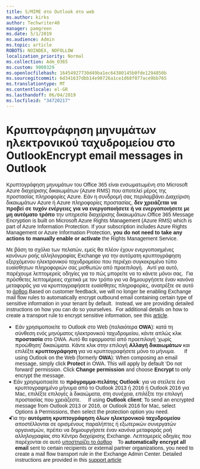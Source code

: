 ```yaml
---
title: S/MIME στο Outlook στο web
ms.author: kirks
author: Techwriter40
manager: pamgreen
ms.date: 5/1/2019
ms.audience: Admin
ms.topic: article
ROBOTS: NOINDEX, NOFOLLOW
localization_priority: Normal
ms.collection: Adm_O365
ms.custom: 9000329
ms.openlocfilehash: 16454927730d49ba1ec64380145b0fde1294850b
ms.sourcegitcommit: 6d341637dbb14e90726a1ce1d68f077ace9bb765
ms.translationtype: MT
ms.contentlocale: el-GR
ms.lasthandoff: 06/04/2019
ms.locfileid: "34720217"
---
```

# <a name="encrypt-email-messages-in-outlook"></a><span data-ttu-id="35d46-102">Κρυπτογράφηση μηνυμάτων ηλεκτρονικού ταχυδρομείου στο Outlook</span><span class="sxs-lookup"><span data-stu-id="35d46-102">Encrypt email messages in Outlook</span></span>

<p><span data-ttu-id="35d46-103"><span style="font-size: 10.5pt; font-family: 'Verdana',sans-serif;">Κρυπτογράφηση μηνυμάτων του Office 365 είναι ενσωματωμένη στο Microsoft Azure διαχείρισης δικαιωμάτων (Azure RMS) που αποτελεί μέρος της προστασίας πληροφορίες Azure. Εάν η συνδρομή σας περιλαμβάνει Διαχείριση δικαιωμάτων Azure ή Azure πληροφορίες προστασίας, <strong style="mso-bidi-font-weight: normal;">δεν χρειάζεται να προβεί σε τυχόν ενέργειες για να ενεργοποιήσετε ή να ενεργοποιήσετε με μη αυτόματο τρόπο</strong> την υπηρεσία διαχείρισης δικαιωμάτων.</span></span><span class="sxs-lookup"><span data-stu-id="35d46-103"><span style="font-size: 10.5pt; font-family: 'Verdana',sans-serif;">Office 365 Message Encryption is built on Microsoft Azure Rights Management (Azure RMS) which is part of Azure Information Protection. If your subscription includes Azure Rights Management or Azure Information Protection, <strong style="mso-bidi-font-weight: normal;">you do not need to take any actions to manually enable or activate</strong> the Rights Management Service.</span></span></span></p> <p><span data-ttu-id="35d46-104"><span style="font-size: 10.5pt; font-family: 'Verdana',sans-serif;">Με βάση τα σχόλια των πελατών, εμείς θα πλέον έχουν ενεργοποιημένες κανόνων ροής αλληλογραφίας Exchange για την αυτόματη κρυπτογράφηση εξερχόμενου ηλεκτρονικού ταχυδρομείου που περιέχει συγκεκριμένο τύπο ευαίσθητων πληροφοριών σας μισθωτών από προεπιλογή. &nbsp; Αντί για αυτό, παρέχουμε λεπτομερείς οδηγίες για το πώς μπορείτε να το κάνετε μόνοι σας. &nbsp;Για πρόσθετες λεπτομέρειες σχετικά με τον τρόπο για να δημιουργήσετε έναν κανόνα μεταφοράς για να κρυπτογραφήσετε ευαίσθητες πληροφορίες, ανατρέξτε σε αυτό το <a href="https://aka.ms/OmeEtr">άρθρο</a>.</span><u></u><span style="text-decoration: line-through;"></span></span><span class="sxs-lookup"><span data-stu-id="35d46-104"><span style="font-size: 10.5pt; font-family: 'Verdana',sans-serif;">Based on customer feedback, we will no longer be enabling Exchange mail flow rules to automatically encrypt outbound email containing certain type of sensitive information in your tenant by default.&nbsp; Instead, we are providing detailed instructions on how you can do so yourselves. &nbsp;For additional details on how to create a transport rule to encrypt sensitive information, see this <a href="https://aka.ms/OmeEtr">article</a>.</span><u></u><span style="text-decoration: line-through;"></span></span></span></p> <ul> <li style="text-indent: -.25in; mso-list: l0 level1 lfo1;"><span data-ttu-id="35d46-105"><span style="font-size: 10.5pt; font-family: Symbol; mso-fareast-font-family: Symbol; mso-bidi-font-family: Symbol;"><span style="mso-list: Ignore;">&nbsp;&nbsp; &nbsp; &nbsp; </span> </span> <span style="font-size: 10.5pt; font-family: 'Verdana',sans-serif;">Εάν χρησιμοποιείτε το Outlook στο Web (παλαιότερα <strong style="mso-bidi-font-weight: normal;">OWA</strong>): κατά τη σύνθεση ενός μηνύματος ηλεκτρονικού ταχυδρομείου, κάντε απλώς κλικ <strong>προστασία</strong> στο OWA. Αυτό θα εφαρμοστεί από προεπιλογή &lsquo;χωρίς προώθηση&rsquo; δικαιώματα. Κάντε κλικ στην επιλογή <strong>Αλλαγή δικαιωμάτων</strong> και επιλέξτε <strong>κρυπτογράφηση</strong> για να κρυπτογραφήσετε μόνο το μήνυμα.</span></span><span class="sxs-lookup"><span data-stu-id="35d46-105"><span style="font-size: 10.5pt; font-family: Symbol; mso-fareast-font-family: Symbol; mso-bidi-font-family: Symbol;"><span style="mso-list: Ignore;">&nbsp; &nbsp; &nbsp;&nbsp; </span></span><span style="font-size: 10.5pt; font-family: 'Verdana',sans-serif;">If using Outlook on the Web (formerly <strong style="mso-bidi-font-weight: normal;">OWA</strong>): When composing an email message, simply click <strong>Protect</strong> in OWA. This will apply by default &lsquo;Do not forward&rsquo; permission. Click <strong>Change permission</strong> and choose <strong>Encrypt</strong> to only encrypt the message.</span></span></span></li> <li style="text-indent: -.25in; mso-list: l0 level1 lfo1;"><span data-ttu-id="35d46-106"><span style="font-size: 10.5pt; font-family: 'Verdana',sans-serif;">&nbsp;&nbsp; &nbsp; Εάν χρησιμοποιείτε το <strong style="mso-bidi-font-weight: normal;">πρόγραμμα-πελάτης Outlook</strong>: για να στείλετε ένα κρυπτογραφημένο μήνυμα από το Outlook 2013 ή 2016 ή Outlook 2016 για Mac, επιλέξτε επιλογές &agrave; δικαιώματα, στη συνέχεια, επιλέξτε την επιλογή προστασίας που χρειάζεστε.</span></span><span class="sxs-lookup"><span data-stu-id="35d46-106"><span style="font-size: 10.5pt; font-family: 'Verdana',sans-serif;">&nbsp; &nbsp;&nbsp; If using <strong style="mso-bidi-font-weight: normal;">Outlook client</strong>: To send an encrypted message from Outlook 2013 or 2016, or Outlook 2016 for Mac, select Options &agrave; Permissions, then select the protection option you need.</span></span></span></li> <li style="text-indent: -.25in; mso-list: l0 level1 lfo1;"><span data-ttu-id="35d46-107"><span style="font-size: 10.5pt; font-family: 'Verdana',sans-serif;">&nbsp;&nbsp; Για την <strong style="mso-bidi-font-weight: normal;">αυτόματη κρυπτογράφηση όλων ηλεκτρονικού ταχυδρομείου</strong> αποστέλλονται σε ορισμένους παραλήπτες ή εξωτερικών συνεργατών οργανισμών, πρέπει να δημιουργήσετε έναν κανόνα μεταφοράς ροή αλληλογραφίας στο Κέντρο διαχείρισης Exchange. Λεπτομερείς οδηγίες που παρέχονται σε αυτό <span style="color: black;"><a href="https://docs.microsoft.com/en-us/office365/securitycompliance/define-mail-flow-rules-to-encrypt-email#create-a-mail-flow-rule-to-encrypt-email-messages-with-the-new-ome-capabilities">υποστηρίζει το άρθρο</a></span></span></span><span class="sxs-lookup"><span data-stu-id="35d46-107"><span style="font-size: 10.5pt; font-family: 'Verdana',sans-serif;">&nbsp; &nbsp; To <strong style="mso-bidi-font-weight: normal;">automatically encrypt all email</strong> sent to certain recipients or external partner organizations, you need to create a mail flow transport rule in the Exchange Admin Center. Detailed instructions are provided in this <span style="color: black;"><a href="https://docs.microsoft.com/en-us/office365/securitycompliance/define-mail-flow-rules-to-encrypt-email#create-a-mail-flow-rule-to-encrypt-email-messages-with-the-new-ome-capabilities">support article</a></span></span></span></span></li> </ul>

